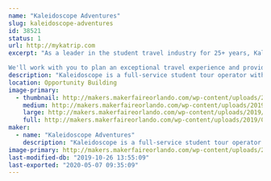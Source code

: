 ```yaml
---
name: "Kaleidoscope Adventures"
slug: kaleidoscope-adventures
id: 38521
status: 1
url: http://mykatrip.com
excerpt: "As a leader in the student travel industry for 25+ years, Kaleidoscope Adventures exceeds expectations for student and performance group travel.

We'll work with you to plan an exceptional travel experience and provide impeccable customer service from start to finish"
description: "Kaleidoscope is a full-service student tour operator with more than 25+ years of inspiring student travel and a former educator as CEO. We specialize in surprisingly unique educational, performance, sports, senior class trip, festival and cruise travel to more than 40+ student-friendly destinations. We make student safety a priority with a clearly communicated safety plan and trusted partners. Kaleidoscope Adventures is an active member of the Student &amp; Youth Association and licensed, bonded and insured."
location: Opportunity Building
image-primary:
  - thumbnail: http://makers.makerfaireorlando.com/wp-content/uploads/2019/09/KA-Logo-1-150x150.jpg
    medium: http://makers.makerfaireorlando.com/wp-content/uploads/2019/09/KA-Logo-1-300x87.jpg
    large: http://makers.makerfaireorlando.com/wp-content/uploads/2019/09/KA-Logo-1.jpg
    full: http://makers.makerfaireorlando.com/wp-content/uploads/2019/09/KA-Logo-1.jpg
maker:
  - name: "Kaleidoscope Adventures"
    description: "Kaleidoscope is a full-service student tour operator with more than 25+ years of inspiring student travel and a former educator as CEO. We specialize in surprisingly unique educational, performance, sports, senior class trip, festival and cruise travel to more than 40+ student-friendly destinations. We make student safety a priority with a clearly communicated safety plan and trusted partners. Kaleidoscope Adventures is an active member of the Student & Youth Association and licensed, bonded and insured."
image-primary: http://makers.makerfaireorlando.com/wp-content/uploads/2019/09/KA-Logo.jpg
last-modified-db: "2019-10-26 13:55:09"
last-exported: "2020-05-07 09:35:09"
---
```

